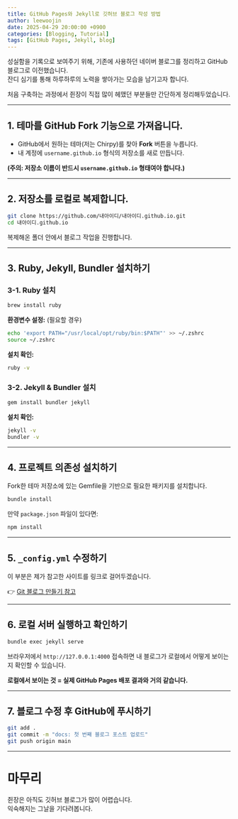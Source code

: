 ```yaml
---
title: GitHub Pages와 Jekyll로 깃허브 블로그 작성 방법
author: leewoojin
date: 2025-04-29 20:00:00 +0900
categories: [Blogging, Tutorial]
tags: [GitHub Pages, Jekyll, blog]
---
```


성실함을 기록으로 보여주기 위해, 기존에 사용하던 네이버 블로그를 정리하고 GitHub 블로그로 이전했습니다.  
잔디 심기를 통해 하루하루의 노력을 쌓아가는 모습을 남기고자 합니다.

처음 구축하는 과정에서 쥔장이 직접 많이 헤맸던 부분들만 간단하게 정리해두었습니다.

---

## 1. 테마를 GitHub Fork 기능으로 가져옵니다.

- GitHub에서 원하는 테마(저는 Chirpy)를 찾아 **Fork** 버튼을 누릅니다.
- 내 계정에 `username.github.io` 형식의 저장소를 새로 만듭니다.

**(주의: 저장소 이름이 반드시 `username.github.io` 형태여야 합니다.)**

---

## 2. 저장소를 로컬로 복제합니다.

```bash
git clone https://github.com/내아이디/내아이디.github.io.git
cd 내아이디.github.io
```

복제해온 폴더 안에서 블로그 작업을 진행합니다.

---

## 3. Ruby, Jekyll, Bundler 설치하기

### 3-1. Ruby 설치

```bash
brew install ruby
```

**환경변수 설정:** (필요할 경우)

```bash
echo 'export PATH="/usr/local/opt/ruby/bin:$PATH"' >> ~/.zshrc
source ~/.zshrc
```

**설치 확인:**

```bash
ruby -v
```

### 3-2. Jekyll & Bundler 설치

```bash
gem install bundler jekyll
```

**설치 확인:**

```bash
jekyll -v
bundler -v
```

---

## 4. 프로젝트 의존성 설치하기

Fork한 테마 저장소에 있는 Gemfile을 기반으로 필요한 패키지를 설치합니다.

```bash
bundle install
```

만약 `package.json` 파일이 있다면:

```bash
npm install
```

---

## 5. `_config.yml` 수정하기

이 부분은 제가 참고한 사이트를 링크로 걸어두겠습니다.

👉 [Git 블로그 만들기 참고](https://wlqmffl0102.github.io/posts/Making-Git-blogs-for-beginners-1/)

---

## 6. 로컬 서버 실행하고 확인하기

```bash
bundle exec jekyll serve
```

브라우저에서 `http://127.0.0.1:4000` 접속하면 내 블로그가 로컬에서 어떻게 보이는지 확인할 수 있습니다.

**로컬에서 보이는 것 = 실제 GitHub Pages 배포 결과와 거의 같습니다.**

---

## 7. 블로그 수정 후 GitHub에 푸시하기

```bash
git add .
git commit -m "docs: 첫 번째 블로그 포스트 업로드"
git push origin main
```

---

# 마무리

쥔장은 아직도 깃허브 블로그가 많이 어렵습니다.  
익숙해지는 그날을 기다려봅니다.
